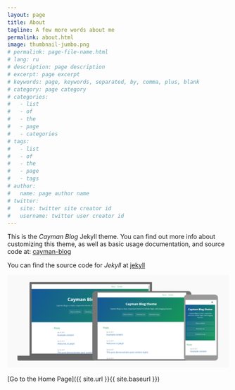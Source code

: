 ```yaml
---
layout: page
title: About
tagline: A few more words about me
permalink: about.html
image: thumbnail-jumbo.png
# permalink: page-file-name.html
# lang: ru
# description: page description
# excerpt: page excerpt
# keywords: page, keywords, separated, by, comma, plus, blank
# category: page category
# categories:
#   - list
#   - of
#   - the
#   - page
#   - categories
# tags:
#   - list
#   - of
#   - the
#   - page
#   - tags
# author:
#   name: page author name
# twitter:
#   site: twitter site creator id
#   username: twitter user creator id
---
```


This is the _Cayman Blog_ Jekyll theme. You can find out more info about customizing this theme, as well as basic usage documentation, and source code at: [cayman-blog](https://github.com/lorepirri/cayman-blog)

You can find the source code for _Jekyll_ at [jekyll](https://github.com/jekyll/jekyll)

![Thumbnail)][image_thumbnail]

[Go to the Home Page]({{ site.url }}{{ site.baseurl }})

[image_thumbnail]: thumbnail-jumbo.png
